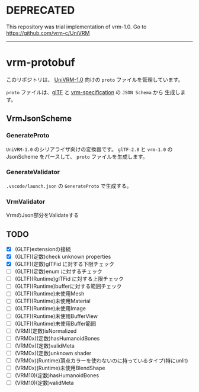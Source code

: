 # DEPRECATED
This repository was trial implementation of vrm-1.0.
Go to https://github.com/vrm-c/UniVRM

---


# vrm-protobuf

このリポジトリは、 [UniVRM-1.0](https://github.com/vrm-c/UniVRM_1_0) 向けの `proto` ファイルを管理しています。

`proto` ファイルは、[glTF](https://github.com/KhronosGroup/glTF) と [vrm-specification](https://github.com/vrm-c/vrm-specification) の `JSON Schema` から
生成します。

## VrmJsonScheme

### GenerateProto
`UniVRM-1.0` のシリアライザ向けの変換器です。
`glTF-2.0` と `vrm-1.0` の JsonScheme をパースして、 `proto` ファイルを生成します。

### GenerateValidator

`.vscode/launch.json` の `GenerateProto` で生成する。

### VrmValidator

VrmのJson部分をValidateする

## TODO

* [x] (GLTF)extensionの接続
* [x] (GLTF)(定数)check unknown properties
* [x] (GLTF)(定数)glTFid に対する下限チェック
* [ ] (GLTF)(定数)enum に対するチェック
* [ ] (GLTF)(Runtime)glTFid に対する上限チェック
* [ ] (GLTF)(Runtime)bufferに対する範囲チェック
* [ ] (GLTF)(Runtime)未使用Mesh
* [ ] (GLTF)(Runtime)未使用Material
* [ ] (GLTF)(Runtime)未使用Image
* [ ] (GLTF)(Runtime)未使用BufferView
* [ ] (GLTF)(Runtime)未使用Buffer範囲
* [ ] (VRM)(定数)isNormalized
* [ ] (VRM0x)(定数)hasHumanoidBones
* [ ] (VRM0x)(定数)validMeta
* [ ] (VRM0x)(定数)unknown shader
* [ ] (VRM0x)(Runtime)頂点カラーを使わないのに持っているタイプ(特にunlit)
* [ ] (VRM0x)(Runtime)未使用BlendShape
* [ ] (VRM10)(定数)hasHumanoidBones
* [ ] (VRM10)(定数)validMeta
